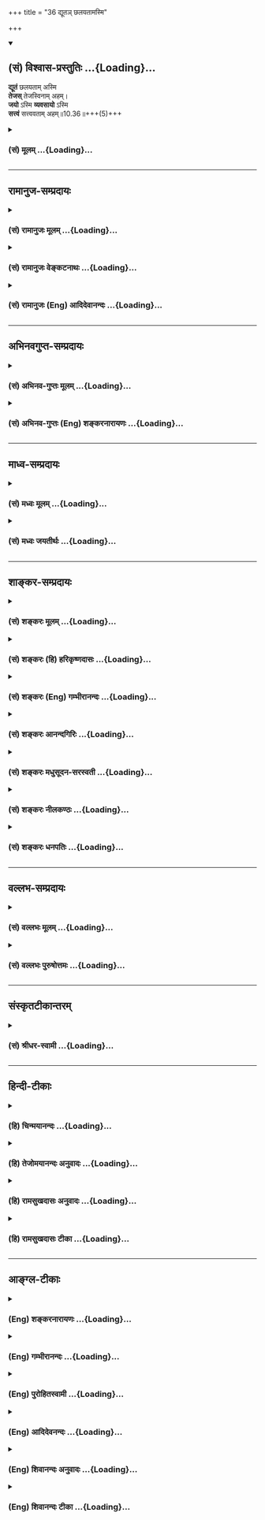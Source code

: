 +++
title = "36 द्यूतञ् छलयतामस्मि"

+++
<div class="js_include" newlevelforh1="2" title="(सं) विश्वास-प्रस्तुतिः" unfilled url="/mahAbhAratam/shlokashaH/06-bhIShma-parva/03-bhagavad-gItA-parva/saMskRtam/vishvAsa-prastutiH/10_vibhUti-vistAra-yoga/36_dyUta~n_ChalayatA.md">
<details open><summary><h2>(सं) विश्वास-प्रस्तुतिः ...{Loading}...</h2></summary>

**द्यूतं** छलयताम् अस्मि  
**तेजस्** तेजस्विनाम् अहम्।  
**जयो** ऽस्मि **व्यवसायो** ऽस्मि  
**सत्त्वं** सत्त्ववताम् अहम्॥10.36॥+++(5)+++
</details>
</div>
<div class="js_include collapsed" newlevelforh1="3" title="(सं) मूलम्" unfilled url="/mahAbhAratam/shlokashaH/06-bhIShma-parva/03-bhagavad-gItA-parva/saMskRtam/mUlam/10_vibhUti-vistAra-yoga/36_dyUta~n_ChalayatA.md">
<details><summary><h3>(सं) मूलम् ...{Loading}...</h3></summary>

द्यूतं छलयतामस्मि तेजस्तेजस्विनामहम्।  
जयोऽस्मि व्यवसायोऽस्मि सत्त्वं सत्त्ववतामहम्।।10.36।।
</details>
</div>


_________________
## रामानुज-सम्प्रदायः
<div class="js_include collapsed" newlevelforh1="3" title="(सं) रामानुजः मूलम्" unfilled url="/mahAbhAratam/shlokashaH/06-bhIShma-parva/03-bhagavad-gItA-parva/saMskRtam/rAmAnujaH/mUlam/10_vibhUti-vistAra-yoga/36_dyUta~n_ChalayatA.md">
<details><summary><h3>(सं) रामानुजः मूलम् ...{Loading}...</h3></summary>

।।10.36।। छलं कुर्वतां छलास्पदेषु अक्षादिलक्षणम् **द्यूतम्** अहम्।
जेतॄणां **जयः** अस्मि; व्यवसायिनां **व्यवसायः,**अस्मि; सत्त्वतां
सत्त्वं **महामनस्त्वम्।**

</details>
</div>
<div class="js_include collapsed" newlevelforh1="3" title="(सं) रामानुजः वेङ्कटनाथः" unfilled url="/mahAbhAratam/shlokashaH/06-bhIShma-parva/03-bhagavad-gItA-parva/saMskRtam/rAmAnujaH/venkaTanAthaH/10_vibhUti-vistAra-yoga/36_dyUta~n_ChalayatA.md">
<details><summary><h3>(सं) रामानुजः वेङ्कटनाथः ...{Loading}...</h3></summary>

  
  
।।10.36।। छलयताम् इत्यत्रतत्करोति इति णिजित्यभिप्रायेणछलं
कुर्वतामित्युक्तम्। अक्षसञ्चारादिमात्रेण जयपराजयारोपादिह
च्छलत्ववाचोयुक्तिरित्यभिप्रायेणअक्षादिलक्षणमित्युक्तम्। तेजस्तेजस्विनाम्
इत्यादिवत्दीव्यतां द्यूतमहम् इत्यनभिधानात्छलयताम् इति छलकरणमात्रवचनाच्च
छलस्थानान्तरेभ्यः क्रयविक्रयऋणदायसंवित्सङ्गरादिभ्यो द्यूतस्यातिशयितत्वं
विवक्षितमित्यभिप्रायेणछलास्पदेष्वित्युक्तम्। वञ्चनास्पदेष्वित्यर्थः।
अक्षादीत्यादिशब्देन सजीवनिर्जीवसमस्तद्यूतवर्गसङ्ग्रहः। यद्वा
निर्जीवमात्रग्रहणायअक्षादिलक्षणमित्युक्तम्। तस्य चातिशयितत्वमनायासेन
धर्माविरोधेनाभ्युपगमादेव समस्तधनहरणादेःशक्यत्वात्।
तेजस्विसत्त्ववच्छब्दयोः पूर्वोत्तरयोस्तेजस्सत्त्वाभ्यामवरुद्धत्वात्तत्र
जयव्यवसायशब्दयोरन्वयानौचित्यात्तदुचितौ जेतृव्यवसायिशब्दौ
पूर्वापरच्छाययार्थाक्षिप्तावित्यभिप्रायेणजेतॄणां व्यवसायिनामिति
चोक्तम्। द्रव्यासुव्यवसायेषु सत्त्वमस्त्री तु जन्तुषु \[अमरः3।3।212\]
इत्यादिभिः सत्त्वशब्दस्यानेकार्थसिद्धेर्व्यवसायस्य
चोक्तत्वात्सत्त्ववच्छब्दप्रसिद्ध्यनुरोधेनार्थविशेषं दर्शयतिसत्त्वं
महामनस्त्वमिति। एतेन पराभिभवसामर्थ्यादिलक्षणात्तेजसोऽपि सत्त्वस्यात्र
भेद उक्तः।  
  

</details>
</div>
<div class="js_include collapsed" newlevelforh1="3" title="(सं) रामानुजः (Eng) आदिदेवानन्दः" unfilled url="/mahAbhAratam/shlokashaH/06-bhIShma-parva/03-bhagavad-gItA-parva/saMskRtam/rAmAnujaH/english/AdidevAnandaH/10_vibhUti-vistAra-yoga/36_dyUta~n_ChalayatA.md">
<details><summary><h3>(सं) रामानुजः (Eng) आदिदेवानन्दः ...{Loading}...</h3></summary>

10.36 Of those who practise fraud with a view to defeat each other, I am gambling such a dice-play etc., I am the victory of those who achieve victory. I am the effort of those who make effort. I am the magnanimity of those who possess magnanimity of mind.

</details>
</div>


_________________
## अभिनवगुप्त-सम्प्रदायः
<div class="js_include collapsed" newlevelforh1="3" title="(सं) अभिनव-गुप्तः मूलम्" unfilled url="/mahAbhAratam/shlokashaH/06-bhIShma-parva/03-bhagavad-gItA-parva/saMskRtam/abhinava-guptaH/mUlam/10_vibhUti-vistAra-yoga/36_dyUta~n_ChalayatA.md">
<details><summary><h3>(सं) अभिनव-गुप्तः मूलम् ...{Loading}...</h3></summary>

।।10.19 -- 10.42।। हन्त ते कथयिष्यामीत्यादि जगत्स्थित इत्यन्तम्। अहमात्मा
(श्लो. 20) इत्यनेन व्यवच्छेदं वारयति। अन्यथा स्थावराणां हिमालय
इत्यादिवाक्येषु हिमालय एव भगवान् नान्य इति व्यवच्छेदेन;
निर्विभागत्वाभावात् ब्रह्मदर्शनं खण्डितम् अभविष्यत्। यतो यस्याखण्डाकारा
व्याप्तिस्तथा चेतसि न उपारोहति; तां च \[यो\] जिज्ञासति
तस्यायमुपदेशग्रन्थः। तथाहि उपसंहारे ( उपसंहारेण)
भेदाभेदवादं,यद्यद्विभूतिमत्सत्त्वम् (श्लो -- 41) इत्यनेनाभिधाय;
पश्चादभेदमेवोपसंहरति अथवा बहुनैतेन -- विष्टभ्याहमिदं -- एकांशेन जगत्
स्थितः (श्लो -- 42) इति। उक्तं हि -- पादोऽस्य विश्वा भूतानि
त्रिपादस्यामृतं दिवि।। इति -- RV; X; 90; 3प्रजानां सृष्टिहेतुः सर्वमिदं
भगवत्तत्त्वमेव तैस्तेर्विचित्रै रूपैर्भाव्यमानं +++(S
तत्त्वमेतैस्तैर्विचित्रैः रूपैः ; N -- विचित्ररूपै -- )+++ सकलस्य +++(S;N
सकलमस्य)+++ विषयतां यातीति।

</details>
</div>
<div class="js_include collapsed" newlevelforh1="3" title="(सं) अभिनव-गुप्तः (Eng) शङ्करनारायणः" unfilled url="/mahAbhAratam/shlokashaH/06-bhIShma-parva/03-bhagavad-gItA-parva/saMskRtam/abhinava-guptaH/english/shankaranArAyaNaH/10_vibhUti-vistAra-yoga/36_dyUta~n_ChalayatA.md">
<details><summary><h3>(सं) अभिनव-गुप्तः (Eng) शङ्करनारायणः ...{Loading}...</h3></summary>

10.36 See Comment under 10.42

</details>
</div>


_________________
## माध्व-सम्प्रदायः
<div class="js_include collapsed" newlevelforh1="3" title="(सं) मध्वः मूलम्" unfilled url="/mahAbhAratam/shlokashaH/06-bhIShma-parva/03-bhagavad-gItA-parva/saMskRtam/madhvaH/mUlam/10_vibhUti-vistAra-yoga/36_dyUta~n_ChalayatA.md">
<details><summary><h3>(सं) मध्वः मूलम् ...{Loading}...</h3></summary>

।।10.36।। Sri Madhvacharya did not comment on this sloka.

</details>
</div>
<div class="js_include collapsed" newlevelforh1="3" title="(सं) मध्वः जयतीर्थः" unfilled url="/mahAbhAratam/shlokashaH/06-bhIShma-parva/03-bhagavad-gItA-parva/saMskRtam/madhvaH/jayatIrthaH/10_vibhUti-vistAra-yoga/36_dyUta~n_ChalayatA.md">
<details><summary><h3>(सं) मध्वः जयतीर्थः ...{Loading}...</h3></summary>

।।10.36।। Sri Jayatirtha did not comment on this sloka.

</details>
</div>


_________________
## शाङ्कर-सम्प्रदायः
<div class="js_include collapsed" newlevelforh1="3" title="(सं) शङ्करः मूलम्" unfilled url="/mahAbhAratam/shlokashaH/06-bhIShma-parva/03-bhagavad-gItA-parva/saMskRtam/shankaraH/mUlam/10_vibhUti-vistAra-yoga/36_dyUta~n_ChalayatA.md">
<details><summary><h3>(सं) शङ्करः मूलम् ...{Loading}...</h3></summary>

।।10.36।। --,**द्यूतम्** अक्षदेवनादिलक्षणं **छलयतां** छलस्य कर्तॄणाम्
**अस्मि। तेजस्विनां तेजः अहम्। जयः अस्मि** जेतॄणाम्; **व्यवसायः अस्मि**
व्यवसायिनाम्; **सत्त्वं सत्त्ववतां** सात्त्विकानाम् **अहम्**।।

</details>
</div>
<div class="js_include collapsed" newlevelforh1="3" title="(सं) शङ्करः (हि) हरिकृष्णदासः" unfilled url="/mahAbhAratam/shlokashaH/06-bhIShma-parva/03-bhagavad-gItA-parva/saMskRtam/shankaraH/hindI/harikRShNadAsaH/10_vibhUti-vistAra-yoga/36_dyUta~n_ChalayatA.md">
<details><summary><h3>(सं) शङ्करः (हि) हरिकृष्णदासः ...{Loading}...</h3></summary>

।।10.36।। छल करनेवालोंमें जो पासोंसे खेलना आदि द्यूत है वह मैं हूँ।
तेजस्वियोंका मैं तेज हूँ। जीतनेवालोंका मैं विजय हूँ। निश्चय करनेवालोंका
निश्चय ( अथवा उद्यमशीलोंका उद्यम ) हूँ और सत्त्वयुक्त पुरुषोंका अर्थात्
सात्त्विक पुरुषोंका मैं सत्त्वगुण हूँ।

</details>
</div>
<div class="js_include collapsed" newlevelforh1="3" title="(सं) शङ्करः (Eng) गम्भीरानन्दः" unfilled url="/mahAbhAratam/shlokashaH/06-bhIShma-parva/03-bhagavad-gItA-parva/saMskRtam/shankaraH/english/gambhIrAnandaH/10_vibhUti-vistAra-yoga/36_dyUta~n_ChalayatA.md">
<details><summary><h3>(सं) शङ्करः (Eng) गम्भीरानन्दः ...{Loading}...</h3></summary>

10.36 Chalayatam, of the fraudulent, of the deceitful; I am the dyutam,
gambling, such as playing with dice. I am the tejah, irresistible ;nd;
tejasvinam, of the mighty. \[Some translate this as 'the splendour of
the splendid'.-Tr.\] I am the jayah, excellence of the excellent. \[Some
translate this as 'the victory of the victorious'.-Tr.\] I am the
vyavasayah, effort of the persevering. I am the sattvam, sattva ality;
\[The result of sattva, viz virtue, knowledge, detachment, etc.\]
sattvavatam, of those possessed of sattva.

</details>
</div>
<div class="js_include collapsed" newlevelforh1="3" title="(सं) शङ्करः आनन्दगिरिः" unfilled url="/mahAbhAratam/shlokashaH/06-bhIShma-parva/03-bhagavad-gItA-parva/saMskRtam/shankaraH/AnandagiriH/10_vibhUti-vistAra-yoga/36_dyUta~n_ChalayatA.md">
<details><summary><h3>(सं) शङ्करः आनन्दगिरिः ...{Loading}...</h3></summary>

।।10.36।। द्यूतमुक्तलक्षणं सर्वस्वापहारकारणमन्यापदेशेन पराभिप्रेतं
निघ्नतां स्वाभिप्रेतं वा संपादयतामित्याह -- **छलस्येति।**
तेजोऽप्रतिहताज्ञा; उत्कर्षो जयः; व्यवसायः फलहेतुरुद्यमः;
धर्मज्ञानवैराग्यादि सत्त्वकार्यं सत्त्वम्।

</details>
</div>
<div class="js_include collapsed" newlevelforh1="3" title="(सं) शङ्करः मधुसूदन-सरस्वती" unfilled url="/mahAbhAratam/shlokashaH/06-bhIShma-parva/03-bhagavad-gItA-parva/saMskRtam/shankaraH/madhusUdana-sarasvatI/10_vibhUti-vistAra-yoga/36_dyUta~n_ChalayatA.md">
<details><summary><h3>(सं) शङ्करः मधुसूदन-सरस्वती ...{Loading}...</h3></summary>

।।10.36।। छलयतां छलस्य परवञ्चनस्य कर्तॄणां संबन्धि
द्यूतमक्षदेवनादिलक्षणं सर्वस्वापहारकारणमहमस्मि।
तेजस्विनामत्युग्रप्रभावानां संबन्धि तेजोऽप्रतिहताज्ञत्वमहमस्मि। जेतॄणां
पराजितापेक्षयोत्कर्षलक्षणो जयोऽस्मि। व्यवसायिनां व्यवसायः
फलाव्यभिचार्युद्यमोऽहमस्मि। सत्त्ववतां सात्त्विकानां
धर्मज्ञानवैराग्यैश्वर्यलक्षणं सत्त्वकार्यमेवात्र सत्त्वमहम्।

</details>
</div>
<div class="js_include collapsed" newlevelforh1="3" title="(सं) शङ्करः नीलकण्ठः" unfilled url="/mahAbhAratam/shlokashaH/06-bhIShma-parva/03-bhagavad-gItA-parva/saMskRtam/shankaraH/nIlakaNThaH/10_vibhUti-vistAra-yoga/36_dyUta~n_ChalayatA.md">
<details><summary><h3>(सं) शङ्करः नीलकण्ठः ...{Loading}...</h3></summary>

।।10.36।। व्यवसायो निश्चय उद्यमो वा।

</details>
</div>
<div class="js_include collapsed" newlevelforh1="3" title="(सं) शङ्करः धनपतिः" unfilled url="/mahAbhAratam/shlokashaH/06-bhIShma-parva/03-bhagavad-gItA-parva/saMskRtam/shankaraH/dhanapatiH/10_vibhUti-vistAra-yoga/36_dyUta~n_ChalayatA.md">
<details><summary><h3>(सं) शङ्करः धनपतिः ...{Loading}...</h3></summary>

।।10.36।। छलस्य परवञ्चनस्य कर्तॄणां मध्ये द्यूतं अक्षदेवनादिरुपम्।
जेतॄणां जयस्य कर्तॄणाम्। व्यवसायो निश्चयः फलहेतुरुद्यमो वा।

</details>
</div>


_________________
## वल्लभ-सम्प्रदायः
<div class="js_include collapsed" newlevelforh1="3" title="(सं) वल्लभः मूलम्" unfilled url="/mahAbhAratam/shlokashaH/06-bhIShma-parva/03-bhagavad-gItA-parva/saMskRtam/vallabhaH/mUlam/10_vibhUti-vistAra-yoga/36_dyUta~n_ChalayatA.md">
<details><summary><h3>(सं) वल्लभः मूलम् ...{Loading}...</h3></summary>

।।10.36।। द्यूतमिति। छलयतां सम्बन्धि धर्मद्यूतं छलमहम् यथा युधिष्ठिरे
भगवत्सेवोपयोगिक्रीडासाधनेष्वक्षलक्षणेषु द्यूतं वा भगवद्विभूतिः। तत्र च
तेजस्विनां मध्येऽहङ्काररूपं तेजो मद्विभूतिः। दासोऽस्मीति वा भागवतं वा
तत् तत्र जयोऽपि चाहं रुक्मीकालिङ्गप्रसङ्गेऽक्षगोष्ठ्यां \[भाग.10\]
बलभद्रनिष्ठः सत्यवागुदितो जयो मे विभूतिः। अन्योऽपि तथा भावनीयः व्यवसाय
इत्यादिः।

</details>
</div>
<div class="js_include collapsed" newlevelforh1="3" title="(सं) वल्लभः पुरुषोत्तमः" unfilled url="/mahAbhAratam/shlokashaH/06-bhIShma-parva/03-bhagavad-gItA-parva/saMskRtam/vallabhaH/puruShottamaH/10_vibhUti-vistAra-yoga/36_dyUta~n_ChalayatA.md">
<details><summary><h3>(सं) वल्लभः पुरुषोत्तमः ...{Loading}...</h3></summary>

  
  
।।10.36।। द्यूतमिति। छलयतां वञ्चकानां मध्ये द्यूतमस्मि; येन
क्रीडाक्षात्त्रादिधर्मज्ञानेन मोहितो जानन्नपि वञ्चति। तेजस्विनां
प्रभावतां मध्ये तेजः प्रभा अहमस्मि। जयतां मध्ये जयोऽस्मि।
व्यवसायिनामुद्यमवतां निश्चयवतां वा व्यवसायः उद्यमः निश्चयो वाऽस्मि।
सत्त्ववतां सात्त्विकानां मध्ये सत्त्वमहम्।  
  

</details>
</div>


_________________
## संस्कृतटीकान्तरम्
<div class="js_include collapsed" newlevelforh1="3" title="(सं) श्रीधर-स्वामी" unfilled url="/mahAbhAratam/shlokashaH/06-bhIShma-parva/03-bhagavad-gItA-parva/saMskRtam/shrIdhara-svAmI/10_vibhUti-vistAra-yoga/36_dyUta~n_ChalayatA.md">
<details><summary><h3>(सं) श्रीधर-स्वामी ...{Loading}...</h3></summary>

।।10.36।। **द्यूतमिति।** छलयतामन्योन्यवञ्चनपराणां संबन्धि द्यूतमस्मि।
तेजस्विनां प्रभावतां तेजः प्रभावोऽस्मि। जेतॄणां जयोऽस्मि।
व्यवसायिनामुद्यमवतां व्यवसाय उद्यमोऽस्मि। सत्त्ववतां सात्त्विकानां
सत्त्वमहम्।

</details>
</div>


_________________
## हिन्दी-टीकाः
<div class="js_include collapsed" newlevelforh1="3" title="(हि) चिन्मयानन्दः" unfilled url="/mahAbhAratam/shlokashaH/06-bhIShma-parva/03-bhagavad-gItA-parva/hindI/chinmayAnandaH/10_vibhUti-vistAra-yoga/36_dyUta~n_ChalayatA.md">
<details><summary><h3>(हि) चिन्मयानन्दः ...{Loading}...</h3></summary>

।।10.36।। मैं द्यूत हूँ गीता का उपदेश अपने समय के एक क्षत्रिय राजा
योद्धा अर्जुन को दिया गया था। इसका उपदेश भगवान् श्रीकृष्ण ने;
धर्मप्रचारक के महान् उत्साह के साथ; अर्जुन को उसके अपने ही धर्म का बोध
कराने के लिए किया था इसलिए गीता का प्रयत्न हिन्दुओं को ही हिन्दू बनाने
का है; उन्हें स्वधर्म का पुनर्बोध कराने का है। यह पुनर्बोध का कार्य तब
तक सफलतापूर्वक नहीं किया जा सकता जब तक हमारे धर्मशास्त्रों का मर्म
सामान्य जनता को उसकी ही भाषा में समझाया नहीं जाता। यहाँ दिया हुआ उदाहरण
अर्जुन को तत्क्षण ही समझ में आने जैसा है। कारण यह है कि उसका सम्पूर्ण
जीवन दुखों की एक शृंखला थी; जिसे उसे सहन करना पड़ा था; केवल अपने ज्येष्ठ
भ्राता युधिष्ठिर की द्यूत खेलने के व्यसन के कारण। कोई अन्य दृष्टान्त
अर्जुन के लिए इतना सुबोध नहीं हो सकता था। आधुनिक पीढ़ी को सम्भवत यह
उदाहरण इतना अधिक सुबोध न प्रतीत होता हो; क्योंकि अब द्यूत का खेल अधिक
लोकप्रिय नहीं रहा है। किन्तु उसके स्थान पर अन्य उदाहरण सरलता से पहचाने
जा सकते हैं। मैं तेजस्वियों का तेज हूँ विभूति के इस दृष्टान्त का उपयोग जो
साधक ध्यानाभ्यास के लिए करना चाहेगा; उसे ज्ञात होगा कि यहाँ शास्त्र ने
कुछ कहा ही नहीं है। तेजस्वी वस्तुओं का जो तेज है; उसमें उस वस्तु के गुण
नहीं होते हैं। उस तेज में अपने स्वयं के गुण भी नहीं होते तेज केवल एक
अनुभव है। इस अनुभव को सहज सुगम बनाने के लिए; मन उस वस्तु के परिमाण और
वैभव को प्रकाशित करता है; परन्तु अनुभूति तेज में उस वस्तु के उपादान भूत
पदार्थ के कुछ भी गुण नहीं होते। संक्षेप में जैसा कि श्रीरामकृष्ण परमहंस
ने एक बार कहा था निसन्देह सत्य एक प्रकाश है; परन्तु वह गुणरहित प्रकाश
है। मैं विजय हूँ उद्यमशीलता हूँ और मैं साधुओं की साधुता हूँ जैसा कि ऊपर
वर्णन किया गया है; यहाँ भी ये गुण मन की उस स्थिति या दशा को बताते हैं;
जो इस प्रकार के निरन्तर चिन्तन से निर्मित होती है। जब उद्यमशीलता और
साधुता जैसे गुणों को बनाये रखा जाता है; तब मन अत्यन्त शान्त और स्थिर हो
जाता है जिसमें चैतन्य आत्मा का प्रतिबिम्वित वैभव इतना स्पष्टऔर तेजस्वी
होता है कि मानो वही स्वयं सत्य है। अत पूर्वकथित गुणों की प्रत्यारोपण की
भाषा में भगवान् कहते हैं कि ये गुण ही मैं हूँ; जबकि वस्तुत ये अन्तकरण के
धर्म हैं। हमें यह नहीं भूलना चाहिए कि यहाँ अनेकता में एक परमात्मा की
विद्यमानता दर्शाने के लिए जो 54 उदाहरण दिये गये हैं; वे सब एक निष्ठावान
साधक को ध्यान के लिए बताये हुए अभ्यास हैं। यह कोई दृश्य पदार्थ का वर्णन
नहीं समझना चाहिए। इन श्लोकों के तात्पर्यार्थ को जब तक साधक अपने निज के
अनुभव से नहीं समझता; तब तक उसकी शिक्षा पूर्ण नहीं कही जा सकती। भगवान् और
भी दृष्टान्त देते हुए कहते हैं

</details>
</div>
<div class="js_include collapsed" newlevelforh1="3" title="(हि) तेजोमयानन्दः अनुवादः" unfilled url="/mahAbhAratam/shlokashaH/06-bhIShma-parva/03-bhagavad-gItA-parva/hindI/tejomayAnandaH/anuvAdaH/10_vibhUti-vistAra-yoga/36_dyUta~n_ChalayatA.md">
<details><summary><h3>(हि) तेजोमयानन्दः अनुवादः ...{Loading}...</h3></summary>

।।10.36।। मैं छल करने वालों में द्यूत हूँ और तेजस्वियों में तेज हूँ, मैं
विजय हूँ; मैं व्यवसाय (उद्यमशीलता) हूँ और सात्विक पुरुषों का सात्विक भाव
हूँ।।

</details>
</div>
<div class="js_include collapsed" newlevelforh1="3" title="(हि) रामसुखदासः अनुवादः" unfilled url="/mahAbhAratam/shlokashaH/06-bhIShma-parva/03-bhagavad-gItA-parva/hindI/rAmasukhadAsaH/anuvAdaH/10_vibhUti-vistAra-yoga/36_dyUta~n_ChalayatA.md">
<details><summary><h3>(हि) रामसुखदासः अनुवादः ...{Loading}...</h3></summary>

।।10.36।। छल करनेवालोंमें जूआ और तेजस्वियोंमें तेज मैं हूँ। जीतनेवालोंकी
विजय, निश्चय करनेवालोंका निश्चय और सात्त्विक मनुष्योंका सात्त्विक भाव
मैं हूँ।

</details>
</div>
<div class="js_include collapsed" newlevelforh1="3" title="(हि) रामसुखदासः टीका" unfilled url="/mahAbhAratam/shlokashaH/06-bhIShma-parva/03-bhagavad-gItA-parva/hindI/rAmasukhadAsaH/TIkA/10_vibhUti-vistAra-yoga/36_dyUta~n_ChalayatA.md">
<details><summary><h3>(हि) रामसुखदासः टीका ...{Loading}...</h3></summary>

।।10.36।।***व्याख्या--*'द्यूतं छलयतामस्मि'--**छल करके दूसरोंके राज्य,
वैभव, धन, सम्पत्ति आदिका (सर्वस्वका) अपहरण करनेकी विशेष सामर्थ्य
रखनेवाली जो विद्या है, उसको जूआ कहते हैं। इस जूएको भगवान्ने अपनी विभूति
बताया है।  
  
***शङ्का--***यहाँ भगवान्ने छल करनेवालोंमें जूएको अपनी विभूति बताया है
तो फिर इसके खेलनमें क्या दोष है; अगर दोष नहीं है तो फिर शास्त्रोंने इसका
निषेध क्यों किया है।  
  
***समाधान --'***ऐसा करो और ऐसा मत करो'-- यह शास्त्रोंका विधि-निषेध
कहलाता है। ऐसे विधि-निषेधका वर्णन यहाँ नहीं है। यहाँ तो विभूतियोंका
वर्णन है। मैं आपका चिन्तन कहाँ-कहाँ करूँ;' -- अर्जुनके इस प्रश्नके
अनुसार भगवान्ने विभूतियोंके रूपमें अपने चिन्तनकी बात ही बतायी है अर्थात्
भगवान्का चिन्तन सुगमतासे हो जाय, इसका उपाय विभूतियोंके रूपमें बताया है।
अतः जिस समुदायमें मनुष्य रहता है, उस समुदायमें जहाँ दृष्टि पड़े, वहाँ
संसारको न देखकर भगवान्को ही देखे; क्योंकि भगवान् कहते हैं कि यह सम्पूर्ण
जगत् मेरेसे व्याप्त है अर्थात् इस जगत्में मैं ही व्याप्त हूँ, परिपूर्ण
हूँ (गीता 9। 4)।

</details>
</div>


_________________
## आङ्ग्ल-टीकाः
<div class="js_include collapsed" newlevelforh1="3" title="(Eng) शङ्करनारायणः" unfilled url="/mahAbhAratam/shlokashaH/06-bhIShma-parva/03-bhagavad-gItA-parva/english/shankaranArAyaNaH/10_vibhUti-vistAra-yoga/36_dyUta~n_ChalayatA.md">
<details><summary><h3>(Eng) शङ्करनारायणः ...{Loading}...</h3></summary>

10.36. I am gambling of the fradulent; I am the brilliance of the brilliant; I am the victory; I am the resolution; I am the energy of the energetic.

</details>
</div>
<div class="js_include collapsed" newlevelforh1="3" title="(Eng) गम्भीरानन्दः" unfilled url="/mahAbhAratam/shlokashaH/06-bhIShma-parva/03-bhagavad-gItA-parva/english/gambhIrAnandaH/10_vibhUti-vistAra-yoga/36_dyUta~n_ChalayatA.md">
<details><summary><h3>(Eng) गम्भीरानन्दः ...{Loading}...</h3></summary>

10.36 Of the fraudulent I am the gambling; I am the irresistible ;nd of the mighty. I am excellene, I am effort, I am the sattva ality of those possessed of sattva.

</details>
</div>
<div class="js_include collapsed" newlevelforh1="3" title="(Eng) पुरोहितस्वामी" unfilled url="/mahAbhAratam/shlokashaH/06-bhIShma-parva/03-bhagavad-gItA-parva/english/purohitasvAmI/10_vibhUti-vistAra-yoga/36_dyUta~n_ChalayatA.md">
<details><summary><h3>(Eng) पुरोहितस्वामी ...{Loading}...</h3></summary>

10.36 I am the Gambling of the cheat and the Splendour of the splendid;
I am Victory; I am Effort; and I am the Purity of the pure.

</details>
</div>
<div class="js_include collapsed" newlevelforh1="3" title="(Eng) आदिदेवनन्दः" unfilled url="/mahAbhAratam/shlokashaH/06-bhIShma-parva/03-bhagavad-gItA-parva/english/AdidevanandaH/10_vibhUti-vistAra-yoga/36_dyUta~n_ChalayatA.md">
<details><summary><h3>(Eng) आदिदेवनन्दः ...{Loading}...</h3></summary>

10.36 Of the fraudulent, I am gambling. I am the brilliance of the brilliant. I am victory, I am effort. I am the magnanimity of the magnanimous.

</details>
</div>
<div class="js_include collapsed" newlevelforh1="3" title="(Eng) शिवानन्दः अनुवादः" unfilled url="/mahAbhAratam/shlokashaH/06-bhIShma-parva/03-bhagavad-gItA-parva/english/shivAnandaH/anuvAdaH/10_vibhUti-vistAra-yoga/36_dyUta~n_ChalayatA.md">
<details><summary><h3>(Eng) शिवानन्दः अनुवादः ...{Loading}...</h3></summary>

10.36 I am the gambling of the fraudulent; I am the splendour of the splendid; I am victory; I am determination (of those who are determined); I am the goodness of the good.

</details>
</div>
<div class="js_include collapsed" newlevelforh1="3" title="(Eng) शिवानन्दः टीका" unfilled url="/mahAbhAratam/shlokashaH/06-bhIShma-parva/03-bhagavad-gItA-parva/english/shivAnandaH/TIkA/10_vibhUti-vistAra-yoga/36_dyUta~n_ChalayatA.md">
<details><summary><h3>(Eng) शिवानन्दः टीका ...{Loading}...</h3></summary>

10.36 द्यूतम् the gambling; छलयताम् of the fraudulent; अस्मि (I) am;
तेजः splendour; तेजस्विनाम् of the splendid; अहम् I; जयः victory; अस्मि
(I) am; व्यवसायः determination; अस्मि (I) am; सत्त्वम् the goodness;
सत्त्ववताम् of the good; अहम् I.Commentary Of the methods of defrauding others I am gambling such as diceplay. Gambling is My manifestation. I am the power of the powerful. I am the victoyr of the victorious. I am the effort of those who make that effort.I am Sattva which assumes the forms of Dharma (virtue); Jnana (knowledge); Vairagya (dispassion); and Aisvarya (wealth or lordship) in Sattvic persons.

</details>
</div>

